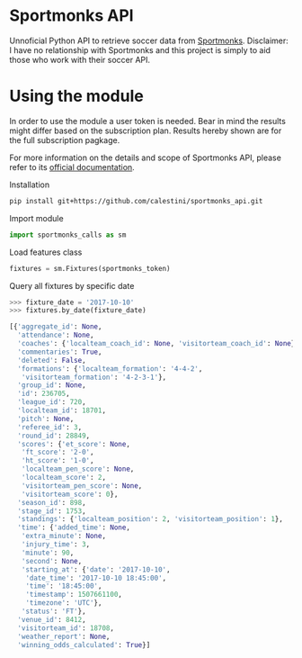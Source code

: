 # Sportmonks API

Unnoficial Python API to retrieve soccer data from [Sportmonks](https://sportmonks.com/).
Disclaimer: I have no relationship with Sportmonks and this project is simply to aid those who work with their soccer API.

# Using the module

In order to use the module a user token is needed. Bear in mind the results might differ based on the subscription plan. Results hereby shown are for the full subscription pagkage.

For more information on the details and scope of Sportmonks API, please refer to its [official documentation](https://sportmonks.com/sports/soccer/documentation).

Installation
```bash
pip install git+https://github.com/calestini/sportmonks_api.git
```

Import module
```python
import sportmonks_calls as sm
```

Load features class
```python
fixtures = sm.Fixtures(sportmonks_token)
```

Query all fixtures by specific date
```python
>>> fixture_date = '2017-10-10'
>>> fixtures.by_date(fixture_date)

[{'aggregate_id': None,
  'attendance': None,
  'coaches': {'localteam_coach_id': None, 'visitorteam_coach_id': None},
  'commentaries': True,
  'deleted': False,
  'formations': {'localteam_formation': '4-4-2',
   'visitorteam_formation': '4-2-3-1'},
  'group_id': None,
  'id': 236705,
  'league_id': 720,
  'localteam_id': 18701,
  'pitch': None,
  'referee_id': 3,
  'round_id': 28849,
  'scores': {'et_score': None,
   'ft_score': '2-0',
   'ht_score': '1-0',
   'localteam_pen_score': None,
   'localteam_score': 2,
   'visitorteam_pen_score': None,
   'visitorteam_score': 0},
  'season_id': 898,
  'stage_id': 1753,
  'standings': {'localteam_position': 2, 'visitorteam_position': 1},
  'time': {'added_time': None,
   'extra_minute': None,
   'injury_time': 3,
   'minute': 90,
   'second': None,
   'starting_at': {'date': '2017-10-10',
    'date_time': '2017-10-10 18:45:00',
    'time': '18:45:00',
    'timestamp': 1507661100,
    'timezone': 'UTC'},
   'status': 'FT'},
  'venue_id': 8412,
  'visitorteam_id': 18708,
  'weather_report': None,
  'winning_odds_calculated': True}]
```
